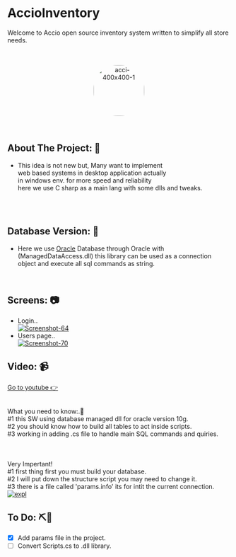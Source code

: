 # AccioInventory
Welcome to Accio open source inventory system written to simplify all store needs. </br></br></br>
<p align="center">
<a href="https://imgbb.com/" align="center"><img src="https://i.ibb.co/7S1fgjB/acci-400x400-1.jpg" alt="acci-400x400-1" style="border-radius:54px; width: 115px;  display: block;
  margin-left: auto;
  margin-right: auto;"></a>
  </p>
</br>

<!-- ABOUT THE PROJECT -->
## About The Project: 💼</br>
* This idea is not new but, Many want to implement </br>web based systems in desktop application actually</br>in windows env. for more speed and reliability</br>here we use C sharp as a main lang with some dlls and tweaks.

</br></br>

<!-- ABOUT THE PROJECT -->
## Database Version: 💉</br>
* Here we use <a href="https://en.wikipedia.org/wiki/Oracle_Database">Oracle</a> Database through Oracle with (ManagedDataAccess.dll) this library can be used as 
a connection object and execute all sql commands as string.

</br>

<!-- SCREENS -->
## Screens: 📷</br>

* Login.. </br>
<a href="https://ibb.co/fXKxrHT"><img src="https://i.ibb.co/kGrSqXP/Screenshot-64.png" alt="Screenshot-64" ></a>
* Users page.. </br>
<a href="https://ibb.co/mqWyVnH"><img src="https://i.ibb.co/QNwH3W6/Screenshot-70.png" alt="Screenshot-70" border="0"></a>

<!-- VIDEO -->
## Video: 📹</br>
<div>
<a href="https://www.youtube.com/embed/r95LhQzBCRA">Go to youtube 👉</a> 

    
</div>

 
</br>

What you need to know:.🫡 </br>
#1 this SW using database managed dll for oracle version 10g.<br>
#2 you should know how to build all tables to act inside scripts.<br>
#3 working in adding .cs file to handle main SQL commands and quiries.<br>
</br></br></br>
Very Impertant!</br>
#1 first thing first you must build your database.</br>
#2 I will put down the structure script you may need to change it.</br>
#3 there is a file called 'params.info' its for intit the current connection.</br>
<a href="https://imgbb.com/"><img src="https://i.ibb.co/ZmY8D0W/expl.png" alt="expl" border="0"></a>
<!-- VIDEO -->
## To Do: ⛏️🤦</br>
- [x] Add params file in the project.
- [ ] Convert Scripts.cs to .dll library.